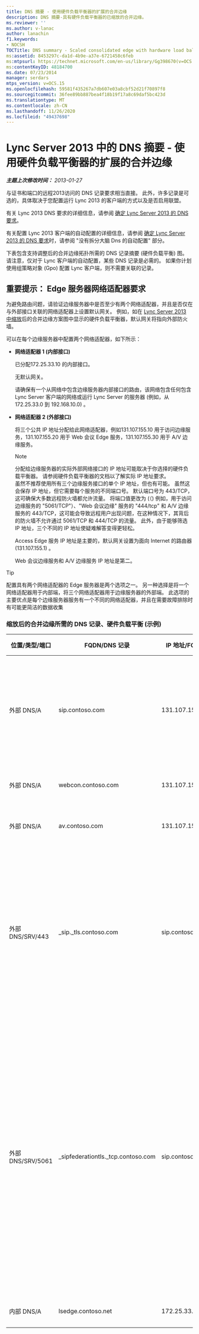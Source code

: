 ```yaml
---
title: DNS 摘要 - 使用硬件负载平衡器的扩展的合并边缘
description: DNS 摘要-具有硬件负载平衡器的已缩放的合并边缘。
ms.reviewer: ''
ms.author: v-lanac
author: lanachin
f1.keywords:
- NOCSH
TOCTitle: DNS summary - Scaled consolidated edge with hardware load balancers
ms:assetid: 8453297c-da1d-4b9e-a37e-6721458c6feb
ms:mtpsurl: https://technet.microsoft.com/en-us/library/Gg398670(v=OCS.15)
ms:contentKeyID: 48184700
ms.date: 07/23/2014
manager: serdars
mtps_version: v=OCS.15
ms.openlocfilehash: 59581f435267a7db607e03a8cbf52d21f70897f8
ms.sourcegitcommit: 36fee89bb887bea4f18b19f17a8c69daf5bc423d
ms.translationtype: MT
ms.contentlocale: zh-CN
ms.lasthandoff: 11/26/2020
ms.locfileid: "49437698"
---
```

# <a name="dns-summary---scaled-consolidated-edge-with-hardware-load-balancers-in-lync-server-2013"></a>Lync Server 2013 中的 DNS 摘要 - 使用硬件负载平衡器的扩展的合并边缘

<div data-xmlns="http://www.w3.org/1999/xhtml">

<div class="topic" data-xmlns="http://www.w3.org/1999/xhtml" data-msxsl="urn:schemas-microsoft-com:xslt" data-cs="https://msdn.microsoft.com/">

<div data-asp="https://msdn2.microsoft.com/asp">



</div>

<div id="mainSection">

<div id="mainBody">

<span> </span>

_**主题上次修改时间：** 2013-01-27_

与证书和端口的远程2013访问的 DNS 记录要求相当直接。 此外，许多记录是可选的，具体取决于您配置运行 Lync 2013 的客户端的方式以及是否启用联盟。

有关 Lync 2013 DNS 要求的详细信息，请参阅 [确定 Lync Server 2013 的 DNS 要求](lync-server-2013-determine-dns-requirements.md)。

有关配置 Lync 2013 客户端的自动配置的详细信息，请参阅 [确定 Lync Server 2013 的 DNS 要求](lync-server-2013-determine-dns-requirements.md)时，请参阅 "没有拆分大脑 Dns 的自动配置" 部分。

下表包含支持调整后的合并边缘拓扑所需的 DNS 记录摘要 (硬件负载平衡) 图。 请注意，仅对于 Lync 客户端的自动配置，某些 DNS 记录是必需的。 如果你计划使用组策略对象 (Gpo) 配置 Lync 客户端，则不需要关联的记录。

<div>

## <a name="important-edge-server-network-adapter-requirements"></a>重要提示： Edge 服务器网络适配器要求

为避免路由问题，请验证边缘服务器中是否至少有两个网络适配器，并且是否仅在与外部接口关联的网络适配器上设置默认网关。 例如，如在 [Lync Server 2013 中缩放](lync-server-2013-scaled-consolidated-edge-with-hardware-load-balancers.md)后的合并边缘方案图中显示的硬件负载平衡器，默认网关将指向外部防火墙。

可以在每个边缘服务器中配置两个网络适配器，如下所示：

  - **网络适配器 1 (内部接口)**
    
    已分配172.25.33.10 的内部接口。
    
    无默认网关。
    
    请确保有一个从网络中包含边缘服务器内部接口的路由，该网络包含任何包含 Lync Server 客户端的网络或运行 Lync Server 的服务器 (例如，从172.25.33.0 到 192.168.10.0) 。

  - **网络适配器 2 (外部接口)**
    
    将三个公共 IP 地址分配给此网络适配器，例如131.107.155.10 用于访问边缘服务，131.107.155.20 用于 Web 会议 Edge 服务，131.107.155.30 用于 A/V 边缘服务。
    
    <div>
    

    > [!NOTE]
    > 分配给边缘服务器的实际外部网络接口的 IP 地址可能取决于你选择的硬件负载平衡器。 请参阅硬件负载平衡器的文档以了解实际 IP 地址要求。<BR>虽然不推荐使用所有三个边缘服务接口的单个 IP 地址，但也有可能。 虽然这会保存 IP 地址，但它需要每个服务的不同端口号。 默认端口号为 443/TCP，这可确保大多数远程防火墙都允许流量。 将端口值更改为 (（) 例如，用于访问边缘服务的 "5061/TCP"）、"Web 会议边缘" 服务的 "444/tcp" 和 A/V 边缘服务的 443/TCP，这可能会导致远程用户出现问题，在这种情况下，其背后的防火墙不允许通过 5061/TCP 和 444/TCP 的流量。 此外，由于能够筛选 IP 地址，三个不同的 IP 地址使疑难解答变得更轻松。

    
    </div>
    
    Access Edge 服务 IP 地址是主要的，默认网关设置为面向 Internet 的路由器 (131.107.155.1) 。
    
    Web 会议边缘服务和 A/V 边缘服务 IP 地址是第二。

<div>


> [!TIP]
> 配置具有两个网络适配器的 Edge 服务器是两个选项之一。 另一种选择是将一个网络适配器用于内部端，将三个网络适配器用于边缘服务器的外部端。 此选项的主要优点是每个边缘服务器服务有一个不同的网络适配器，并且在需要故障排除时有可能更简洁的数据收集



</div>

### <a name="dns-records-required-for-scaled-consolidated-edge-hardware-load-balanced-example"></a>缩放后的合并边缘所需的 DNS 记录、硬件负载平衡 (示例) 

<table>
<colgroup>
<col style="width: 25%" />
<col style="width: 25%" />
<col style="width: 25%" />
<col style="width: 25%" />
</colgroup>
<thead>
<tr class="header">
<th>位置/类型/端口</th>
<th>FQDN/DNS 记录</th>
<th>IP 地址/FQDN</th>
<th>映射到/批注</th>
</tr>
</thead>
<tbody>
<tr class="odd">
<td><p>外部 DNS/A</p></td>
<td><p>sip.contoso.com</p></td>
<td><p>131.107.155.10</p></td>
<td><p>Access Edge 服务 (Contoso) 的外部接口。 根据需要对启用了 Lync 的用户的所有 SIP 域重复此操作</p></td>
</tr>
<tr class="even">
<td><p>外部 DNS/A</p></td>
<td><p>webcon.contoso.com</p></td>
<td><p>131.107.155.20</p></td>
<td><p>网络会议边缘服务外部接口</p></td>
</tr>
<tr class="odd">
<td><p>外部 DNS/A</p></td>
<td><p>av.contoso.com</p></td>
<td><p>131.107.155.30</p></td>
<td><p>A/V 边缘服务外部接口</p></td>
</tr>
<tr class="even">
<td><p>外部 DNS/SRV/443</p></td>
<td><p>_sip._tls.contoso.com</p></td>
<td><p>sip.contoso.com</p></td>
<td><p>Access Edge 服务外部接口。 需要将 Lync 2013 和 Lync 2010 客户端的自动配置用于外部工作。 根据需要对启用了 Lync 的用户的所有 SIP 域重复此操作。</p></td>
</tr>
<tr class="odd">
<td><p>外部 DNS/SRV/5061</p></td>
<td><p>_sipfederationtls._tcp.contoso.com</p></td>
<td><p>sip.contoso.com</p></td>
<td><p>SIP Access Edge 服务 "自动 DNS 发现联盟伙伴（称为" 允许的 SIP 域 "）所需的外部接口 (在以前版本的版本中称为" 增强联盟 ") 。 对于启用了 Lync 的用户和使用推送通知服务或 Apple 推送通知服务的 Microsoft Lync 移动客户端，请根据需要重复执行所有 SIP 域。</p></td>
</tr>
<tr class="even">
<td><p>内部 DNS/A</p></td>
<td><p>lsedge.contoso.net</p></td>
<td><p>172.25.33.10</p></td>
<td><p>统一边缘内部接口</p></td>
</tr>
</tbody>
</table>


</div>

</div>

<span> </span>

</div>

</div>

</div>

